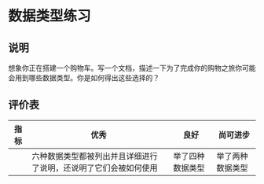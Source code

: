 # 数据类型练习

## 说明

想象你正在搭建一个购物车。写一个文档，描述一下为了完成你的购物之旅你可能会用到哪些数据类型。你是如何得出这些选择的？

## 评价表

| 指标 | 优秀                                                             | 良好             | 尚可进步         |
| ---- | ---------------------------------------------------------------- | ---------------- | ---------------- |
|      | 六种数据类型都被列出并且详细进行了说明，还说明了它们会被如何使用 | 举了四种数据类型 | 举了两种数据类型 |
